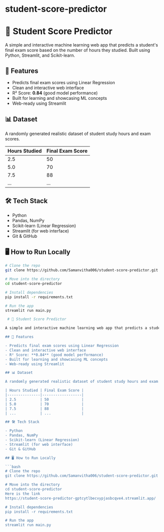 ﻿# student-score-predictor
# 🎯 Student Score Predictor

A simple and interactive machine learning web app that predicts a student's final exam score based on the number of hours they studied. Built using Python, Streamlit, and Scikit-learn.

## 🚀 Features

- Predicts final exam scores using Linear Regression
- Clean and interactive web interface
- R² Score: **0.84** (good model performance)
- Built for learning and showcasing ML concepts
- Web-ready using Streamlit

## 📊 Dataset

A randomly generated realistic dataset of student study hours and exam scores.

| Hours Studied | Final Exam Score |
|---------------|------------------|
| 2.5           | 50               |
| 5.0           | 70               |
| 7.5           | 88               |
| ...           | ...              |

## 🛠️ Tech Stack

- Python
- Pandas, NumPy
- Scikit-learn (Linear Regression)
- Streamlit (for web interface)
- Git & GitHub

## 🖥️ How to Run Locally

```bash
# Clone the repo
git clone https://github.com/Samanvitha006/student-score-predictor.git

# Move into the directory
cd student-score-predictor

# Install dependencies
pip install -r requirements.txt

# Run the app
streamlit run main.py

 # 🎯 Student Score Predictor

A simple and interactive machine learning web app that predicts a student's final exam score based on the number of hours they studied. Built using Python, Streamlit, and Scikit-learn.

## 🚀 Features

- Predicts final exam scores using Linear Regression
- Clean and interactive web interface
- R² Score: **0.84** (good model performance)
- Built for learning and showcasing ML concepts
- Web-ready using Streamlit

## 📊 Dataset

A randomly generated realistic dataset of student study hours and exam scores.

| Hours Studied | Final Exam Score |
|---------------|------------------|
| 2.5           | 50               |
| 5.0           | 70               |
| 7.5           | 88               |
| ...           | ...              |

## 🛠️ Tech Stack

- Python
- Pandas, NumPy
- Scikit-learn (Linear Regression)
- Streamlit (for web interface)
- Git & GitHub

## 🖥️ How to Run Locally

```bash
# Clone the repo
git clone https://github.com/Samanvitha006/student-score-predictor.git

# Move into the directory
cd student-score-predictor
Here is the link
https://student-score-predictor-gptcytlbecvypjasbcqve4.streamlit.app/

# Install dependencies
pip install -r requirements.txt

# Run the app
streamlit run main.py

